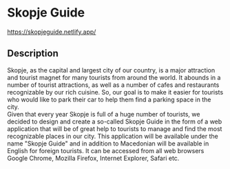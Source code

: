# Skopje Guide

https://skopjeguide.netlify.app/

##   Description

Skopje, as the capital and largest city of our country, is a major attraction and tourist magnet for many tourists from around the world. It abounds in a number of tourist attractions, as well as a number of cafes and restaurants recognizable by our rich cuisine. So, our goal is to make it easier for tourists who would like to park their car to help them find a parking space in the city. <br> Given that every year Skopje is full of a huge number of tourists, we decided to design and create a so-called Skopje Guide in the form of a web application that will be of great help to tourists to manage and find the most recognizable places in our city.
This application will be available under the name "Skopje Guide" and in addition to Macedonian will be available in English for foreign tourists. It can be accessed from all web browsers Google Chrome, Mozilla Firefox, Internet Explorer, Safari etc.

